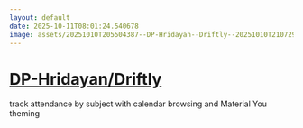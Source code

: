 ```yaml
---
layout: default
date: 2025-10-11T08:01:24.540678
image: assets/20251010T205504387--DP-Hridayan--Driftly--20251010T210729329--cropped.png
---
```


# [DP-Hridayan/Driftly](https://github.com/DP-Hridayan/Driftly)

track attendance by subject with calendar browsing and Material You theming
